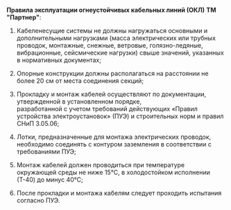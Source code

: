 **Правила эксплуатации огнеустойчивых кабельных линий (ОКЛ)** **TM "Партнер"**:  

1. Кабеленесущие системы не должны нагружаться основными и дополнительными 
   нагрузками (масса электрических или трубных проводок, монтажные, снежные,
   ветровые, голязно-ледяные, вибрационные, сейсмические нагрузки) свыше значений,
   указанных в нормативных документах; 

2. Опорные конструкции должны располагаться на расстоянии не более 20 см от места 
   соединения секций;

3. Прокладку и монтаж кабелей осуществляют по документации, утвержденной в установленном порядке,  
   разработанной с учетом требований действующих «Правил устройства электроустановок» (ПУЭ)
   и строительных норм и правил СНиП 3.05.06;

4. Лотки, предназначенные для монтажа электрических проводок, необходимо соединять с контуром заземления в соответствии с требованиями ПУЭ;

5. Монтаж кабелей должен проводиться при температуре окружающей среды не ниже
   15°C, в холодостойком исполнении (Т-40) до минус 40°C;

6. После прокладки и монтажа кабелям следует проходить испытания согласно ПУЭ.
